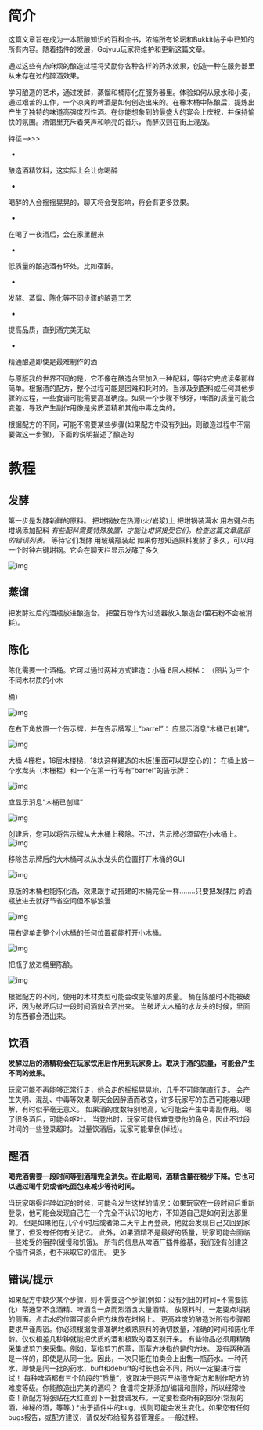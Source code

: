 # 简介

这篇文章旨在成为一本酝酿知识的百科全书，浓缩所有论坛和Bukkit帖子中已知的所有内容。随着插件的发展，Gojyuu玩家将维护和更新这篇文章。

通过这些有点麻烦的酿造过程将奖励你各种各样的药水效果，创造一种在服务器里从未存在过的醉酒效果。

学习酿造的艺术，通过发酵，蒸馏和桶陈化在服务器里。体验如何从泉水和小麦，通过艰苦的工作，一个凉爽的啤酒是如何创造出来的。在橡木桶中陈酿后，提炼出产生了独特的味道高强度烈性酒。在你能想象到的最盛大的宴会上庆祝，并保持愉快的氛围。酒馆里充斥着笑声和响亮的音乐，而醉汉则在街上混战。

特征——>>>

- 

  酿造酒精饮料，这实际上会让你喝醉

- 

  喝醉的人会摇摇晃晃的，聊天将会受影响，将会有更多效果。

- 

  在喝了一夜酒后，会在家里醒来

- 

  低质量的酿造酒有坏处，比如宿醉。

- 

  发酵、蒸馏、陈化等不同步骤的酿造工艺

- 

  提高品质，直到酒完美无缺

- 

  精通酿造即使是最难制作的酒

与原版我的世界不同的是，它不像在酿造台里加入一种配料，等待它完成读条那样简单。根据酒的配方，整个过程可能是困难和耗时的。当涉及到配料或任何其他步骤的过程，一些食谱可能需要高准确度。如果一个步骤不够好，啤酒的质量可能会变差，导致产生副作用像是劣质酒精和其他中毒之类的。

根据配方的不同，可能不需要某些步骤(如果配方中没有列出，则酿造过程中不需要做这一步骤)，下面的说明描述了酿造的

# 教程

## **发酵**

第一步是发酵新鲜的原料。 把坩锅放在热源(火/岩浆)上 把坩锅装满水 用右键点击坩埚添加配料 *有些配料需要特殊放置，才能让坩锅接受它们。检查这篇文章底部的错误列表。* 等待它们发酵 用玻璃瓶装起 如果你想知道原料发酵了多久，可以用一个时钟右键坩锅。它会在聊天栏显示发酵了多久 

![img](https://tangbao-1301296093.cos.ap-shanghai.myqcloud.com/xiye/docs/imag/brewery/1.png)

## **蒸馏**

把发酵过后的酒瓶放进酿造台。 把萤石粉作为过滤器放入酿造台(萤石粉不会被消耗)。

## **陈化**

陈化需要一个酒桶。它可以通过两种方式建造：小桶 8层木楼梯： （图片为三个不同木材质的小木

桶）

 ![img](https://tangbao-1301296093.cos.ap-shanghai.myqcloud.com/xiye/docs/imag/brewery/2.png) 

在右下角放置一个告示牌，并在告示牌写上“barrel”： 应显示消息“木桶已创建”。

 ![img](https://tangbao-1301296093.cos.ap-shanghai.myqcloud.com/xiye/docs/imag/brewery/3.png) 

大桶 4栅栏，16层木楼梯，18块这样建造的木板(里面可以是空心的)： 在桶上放一个水龙头（木栅栏）和一个在第一行写有”barrel”的告示牌：

 ![img](https://tangbao-1301296093.cos.ap-shanghai.myqcloud.com/xiye/docs/imag/brewery/4.png) 

应显示消息“木桶已创建” 

![img](https://tangbao-1301296093.cos.ap-shanghai.myqcloud.com/xiye/docs/imag/brewery/5.png) 

创建后，您可以将告示牌从大木桶上移除。不过，告示牌必须留在小木桶上。 ![img](https://tangbao-1301296093.cos.ap-shanghai.myqcloud.com/xiye/docs/imag/brewery/6.png)

 移除告示牌后的大木桶可以从水龙头的位置打开木桶的GUI

 ![img](https://tangbao-1301296093.cos.ap-shanghai.myqcloud.com/xiye/docs/imag/brewery/7.png) 

原版的木桶也能陈化酒，效果跟手动搭建的木桶完全一样........只要把发酵后 的酒瓶放进去就好节省空间但不够浪漫

 ![img](https://tangbao-1301296093.cos.ap-shanghai.myqcloud.com/xiye/docs/imag/brewery/8.png) 

用右键单击整个小木桶的任何位置都能打开小木桶。

 ![img](https://tangbao-1301296093.cos.ap-shanghai.myqcloud.com/xiye/docs/imag/brewery/9.png) 

把瓶子放进桶里陈酿。

 ![img](https://tangbao-1301296093.cos.ap-shanghai.myqcloud.com/xiye/docs/imag/brewery/10.png) 

根据配方的不同，使用的木材类型可能会改变陈酿的质量。 桶在陈酿时不能被破坏，因为破坏后过一段时间酒就会洒出来。 当破坏大木桶的水龙头的时候，里面的东西都会洒出来。

## **饮酒**

**发酵过后的酒精将会在玩家饮用后作用到玩家身上。取决于酒的质量，可能会产生不同的效果。**

玩家可能不再能够正常行走，他会走的摇摇晃晃地，几乎不可能笔直行走。 会产生失明、混乱、中毒等效果 聊天会因醉酒而改变，许多玩家写的东西可能难以理解，有时似乎毫无意义。 如果酒的度数特别地高，它可能会产生中毒副作用。 喝了很多酒后，可能会呕吐。 当登出时，玩家可能很难登录他的角色，因此不过段时间的一些登录超时。 过量饮酒后，玩家可能晕倒(掉线)。

## **醒酒**

**喝完酒需要一段时间等到酒精完全消失。在此期间，酒精含量在稳步下降。它也可以通过喝牛奶或者吃面包来减少等待时间。**

当玩家喝得烂醉如泥的时候，可能会发生这样的情况：如果玩家在一段时间后重新登录，他可能会发现自己在一个完全不认识的地方，不知道自己是如何到达那里的。 但是如果他在几个小时后或者第二天早上再登录，他就会发现自己又回到家里了，但没有任何有关记忆。 此外，如果酒精不是最好的质量，玩家可能会面临一些难受的宿醉(缓慢和饥饿)。 所有的信息从啤酒厂插件维基，我们没有创建这个插件词条，也不采取它的信用。 更多

## **错误/提示**

如果配方中缺少某个步骤，则不需要这个步骤(例如：没有列出的时间=不需要陈化）茶通常不含酒精、啤酒含一点而烈酒含大量酒精。 放原料时，一定要点坩锅的侧面。点击水的位置可能会把方块放在坩锅上。 更高难度的酿造对所有步骤都要求严谨周密。你必须根据食谱准确地煮熟原料的确切数量，准确的时间和陈化年龄。仅仅相差几秒钟就能把优质的酒和极致的酒区别开来。 有些物品必须用精确采集或剪刀来采集。例如，草指剪刀的草，而草方块指的是的方块。 没有两种酒是一样的，即使是从同一批。因此，一次只能在拍卖会上出售一瓶药水。一种药水，即使是同一批的药水，buff和debuff的时长也会不同，所以一定要进行尝试！ 每种啤酒都有三个阶段的“质量”，这取决于是否严格遵守配方和制作配方的难度等级。你能酿造出完美的酒吗？ 食谱将定期添加/编辑和删除，所以经常检查！新配方将张贴在大红直到下一批食谱发布。一定要检查所有的部分(常规的酒，神秘的酒，等等.) *由于插件中的bug，规则可能会发生变化。如果您有任何bugs报告，或配方建议，请仅发布给服务器管理组。一般过程。